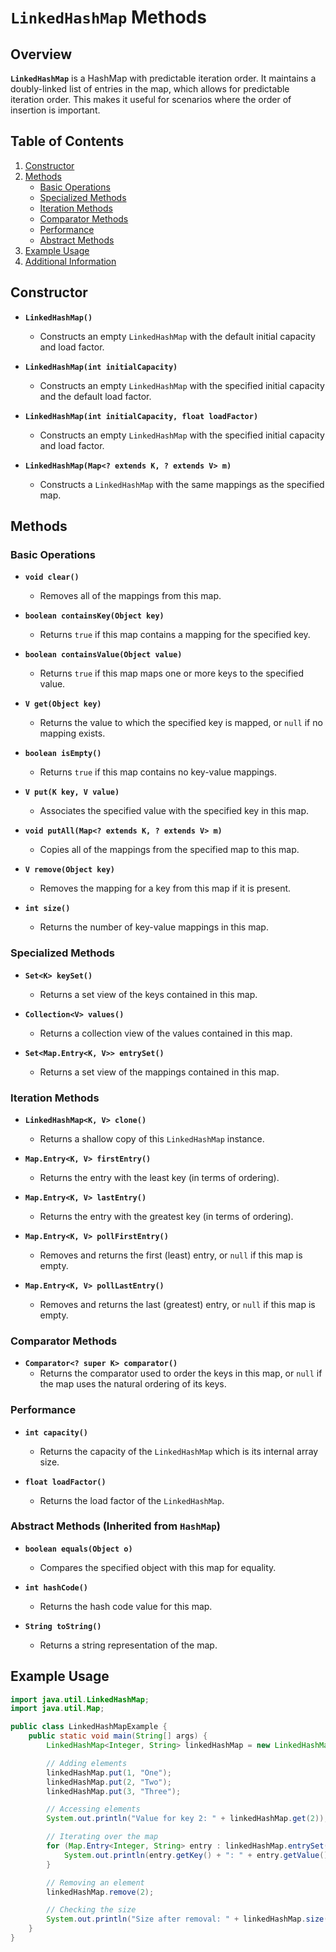# `LinkedHashMap` Methods

## Overview

**`LinkedHashMap`** is a HashMap with predictable iteration order. It maintains a doubly-linked list of entries in the map, which allows for predictable iteration order. This makes it useful for scenarios where the order of insertion is important.

## Table of Contents

1. [Constructor](#constructor)
2. [Methods](#methods)
    - [Basic Operations](#basic-operations)
    - [Specialized Methods](#specialized-methods)
    - [Iteration Methods](#iteration-methods)
    - [Comparator Methods](#comparator-methods)
    - [Performance](#performance)
    - [Abstract Methods](#abstract-methods)
3. [Example Usage](#example-usage)
4. [Additional Information](#additional-information)

## Constructor

- **`LinkedHashMap()`**
    - Constructs an empty `LinkedHashMap` with the default initial capacity and load factor.

- **`LinkedHashMap(int initialCapacity)`**
    - Constructs an empty `LinkedHashMap` with the specified initial capacity and the default load factor.

- **`LinkedHashMap(int initialCapacity, float loadFactor)`**
    - Constructs an empty `LinkedHashMap` with the specified initial capacity and load factor.

- **`LinkedHashMap(Map<? extends K, ? extends V> m)`**
    - Constructs a `LinkedHashMap` with the same mappings as the specified map.

## Methods

### Basic Operations

- **`void clear()`**
    - Removes all of the mappings from this map.

- **`boolean containsKey(Object key)`**
    - Returns `true` if this map contains a mapping for the specified key.

- **`boolean containsValue(Object value)`**
    - Returns `true` if this map maps one or more keys to the specified value.

- **`V get(Object key)`**
    - Returns the value to which the specified key is mapped, or `null` if no mapping exists.

- **`boolean isEmpty()`**
    - Returns `true` if this map contains no key-value mappings.

- **`V put(K key, V value)`**
    - Associates the specified value with the specified key in this map.

- **`void putAll(Map<? extends K, ? extends V> m)`**
    - Copies all of the mappings from the specified map to this map.

- **`V remove(Object key)`**
    - Removes the mapping for a key from this map if it is present.

- **`int size()`**
    - Returns the number of key-value mappings in this map.

### Specialized Methods

- **`Set<K> keySet()`**
    - Returns a set view of the keys contained in this map.

- **`Collection<V> values()`**
    - Returns a collection view of the values contained in this map.

- **`Set<Map.Entry<K, V>> entrySet()`**
    - Returns a set view of the mappings contained in this map.

### Iteration Methods

- **`LinkedHashMap<K, V> clone()`**
    - Returns a shallow copy of this `LinkedHashMap` instance.

- **`Map.Entry<K, V> firstEntry()`**
    - Returns the entry with the least key (in terms of ordering).

- **`Map.Entry<K, V> lastEntry()`**
    - Returns the entry with the greatest key (in terms of ordering).

- **`Map.Entry<K, V> pollFirstEntry()`**
    - Removes and returns the first (least) entry, or `null` if this map is empty.

- **`Map.Entry<K, V> pollLastEntry()`**
    - Removes and returns the last (greatest) entry, or `null` if this map is empty.

### Comparator Methods

- **`Comparator<? super K> comparator()`**
    - Returns the comparator used to order the keys in this map, or `null` if the map uses the natural ordering of its keys.

### Performance

- **`int capacity()`**
    - Returns the capacity of the `LinkedHashMap` which is its internal array size.

- **`float loadFactor()`**
    - Returns the load factor of the `LinkedHashMap`.

### Abstract Methods (Inherited from `HashMap`)

- **`boolean equals(Object o)`**
    - Compares the specified object with this map for equality.

- **`int hashCode()`**
    - Returns the hash code value for this map.

- **`String toString()`**
    - Returns a string representation of the map.

## Example Usage

```java
import java.util.LinkedHashMap;
import java.util.Map;

public class LinkedHashMapExample {
    public static void main(String[] args) {
        LinkedHashMap<Integer, String> linkedHashMap = new LinkedHashMap<>();

        // Adding elements
        linkedHashMap.put(1, "One");
        linkedHashMap.put(2, "Two");
        linkedHashMap.put(3, "Three");

        // Accessing elements
        System.out.println("Value for key 2: " + linkedHashMap.get(2));

        // Iterating over the map
        for (Map.Entry<Integer, String> entry : linkedHashMap.entrySet()) {
            System.out.println(entry.getKey() + ": " + entry.getValue());
        }

        // Removing an element
        linkedHashMap.remove(2);

        // Checking the size
        System.out.println("Size after removal: " + linkedHashMap.size());
    }
}
